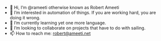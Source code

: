 - 👋 Hi, I’m @rameeti otherwise known as Robert Ameeti
- 👀 I’m interested in automation of things. If you are working hard, you are doing it wrong.
- 🌱 I’m currently learning yet one more language.
- 💞️ I’m looking to collaborate on projects that have to do with sailing.
- 📫 How to reach me: robert@ameeti.net
